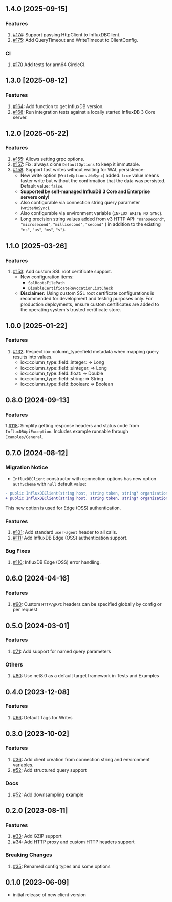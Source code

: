 ## 1.4.0 [2025-09-15]

### Features

1. [#174](https://github.com/InfluxCommunity/influxdb3-csharp/pull/174): Support passing HttpClient to InfluxDBClient.
1. [#175](https://github.com/InfluxCommunity/influxdb3-csharp/pull/175): Add QueryTimeout and WriteTimeout to ClientConfig.

### CI

1. [#170](https://github.com/InfluxCommunity/influxdb3-csharp/pull/170) Add tests for arm64 CircleCI.

## 1.3.0 [2025-08-12]

### Features

1. [#164](https://github.com/InfluxCommunity/influxdb3-csharp/pull/164): Add function to get InfluxDB version.
1. [#168](https://github.com/InfluxCommunity/influxdb3-csharp/pull/168): Run integration tests against a locally started InfluxDB 3 Core server.

## 1.2.0 [2025-05-22]

### Features

1. [#155](https://github.com/InfluxCommunity/influxdb3-csharp/pull/155): Allows setting grpc options.
1. [#157](https://github.com/InfluxCommunity/influxdb3-csharp/pull/157): Fix: always clone `DefaultOptions` to keep it
   immutable.
1. [#158](https://github.com/InfluxCommunity/influxdb3-csharp/pull/158): Support fast writes without waiting for WAL
   persistence:
    - New write option (`WriteOptions.NoSync`) added: `true` value means faster write but without the confirmation that
      the data was persisted. Default value: `false`.
    - **Supported by self-managed InfluxDB 3 Core and Enterprise servers only!**
    - Also configurable via connection string query parameter (`writeNoSync`).
    - Also configurable via environment variable (`INFLUX_WRITE_NO_SYNC`).
    - Long precision string values added from v3 HTTP API: `"nanosecond"`, `"microsecond"`, `"millisecond"`,
      `"second"` (
      in addition to the existing `"ns"`, `"us"`, `"ms"`, `"s"`).

## 1.1.0 [2025-03-26]

### Features

1. [#153](https://github.com/InfluxCommunity/influxdb3-csharp/pull/153): Add custom SSL root certificate support.
   - New configuration items:
      - `SslRootsFilePath`
      - `DisableCertificateRevocationListCheck`
   - **Disclaimer:** Using custom SSL root certificate configurations is recommended for development and testing
     purposes
     only. For production deployments, ensure custom certificates are added to the operating system's trusted
     certificate store.

## 1.0.0 [2025-01-22]

### Features

1. [#132](https://github.com/InfluxCommunity/influxdb3-csharp/pull/132): Respect iox::column_type::field metadata when
   mapping query results into values.
    - iox::column_type::field::integer: => Long
    - iox::column_type::field::uinteger: => Long
    - iox::column_type::field::float: => Double
    - iox::column_type::field::string: => String
    - iox::column_type::field::boolean: => Boolean

## 0.8.0 [2024-09-13]

### Features

1.[#118](https://github.com/InfluxCommunity/influxdb3-csharp/pull/118): Simplify getting response headers and status code from `InfluxDBApiException`.  Includes example runnable through `Examples/General`.

## 0.7.0 [2024-08-12]

### Migration Notice

- `InfluxDBClient` constructor with connection options has new option `authScheme` with `null` default value:

```diff
- public InfluxDBClient(string host, string token, string? organization = null, string? database = null);
+ public InfluxDBClient(string host, string token, string? organization = null, string? database = null, string? authScheme = null)
```

  This new option is used for Edge (OSS) authentication.

### Features

1. [#101](https://github.com/InfluxCommunity/influxdb3-csharp/pull/101): Add standard `user-agent` header to all calls.
1. [#111](https://github.com/InfluxCommunity/influxdb3-csharp/pull/111): Add InfluxDB Edge (OSS) authentication support.

### Bug Fixes

1. [#110](https://github.com/InfluxCommunity/influxdb3-csharp/pull/110): InfluxDB Edge (OSS) error handling.

## 0.6.0 [2024-04-16]

### Features

1. [#90](https://github.com/InfluxCommunity/influxdb3-csharp/pull/90): Custom `HTTP/gRPC` headers can be specified globally by config or per request

## 0.5.0 [2024-03-01]

### Features

1. [#71](https://github.com/InfluxCommunity/influxdb3-csharp/pull/71): Add support for named query parameters

### Others

1. [#80](https://github.com/InfluxCommunity/influxdb3-csharp/pull/80): Use net8.0 as a default target framework in Tests and Examples

## 0.4.0 [2023-12-08]

### Features

1. [#66](https://github.com/InfluxCommunity/influxdb3-csharp/pull/66): Default Tags for Writes

## 0.3.0 [2023-10-02]

### Features

1. [#36](https://github.com/InfluxCommunity/influxdb3-csharp/pull/46): Add client creation from connection string
and environment variables.
1. [#52](https://github.com/InfluxCommunity/influxdb3-csharp/pull/52): Add structured query support

### Docs

1. [#52](https://github.com/InfluxCommunity/influxdb3-csharp/pull/52): Add downsampling example

## 0.2.0 [2023-08-11]

### Features

1. [#33](https://github.com/InfluxCommunity/influxdb3-csharp/pull/33): Add GZIP support
1. [#34](https://github.com/InfluxCommunity/influxdb3-csharp/pull/34): Add HTTP proxy and custom HTTP headers support

### Breaking Changes

1. [#35](https://github.com/InfluxCommunity/influxdb3-csharp/pull/35): Renamed config types and some options

## 0.1.0 [2023-06-09]

- initial release of new client version
